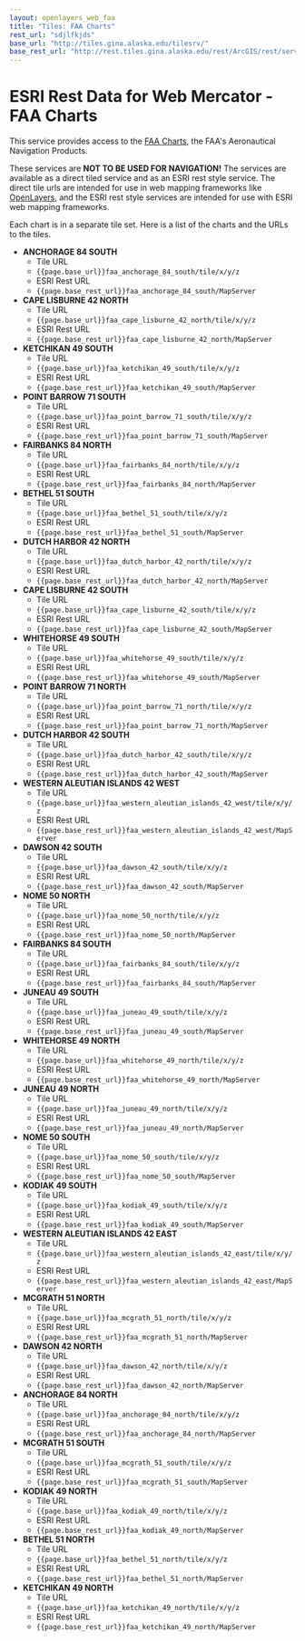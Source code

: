 ```yaml
---
layout: openlayers_web_faa
title: "Tiles: FAA Charts"
rest_url: "sdjlfkjds"
base_url: "http://tiles.gina.alaska.edu/tilesrv/"
base_rest_url: "http://rest.tiles.gina.alaska.edu/rest/ArcGIS/rest/services/"
---
```


ESRI Rest Data for Web Mercator - FAA Charts
============================================

This service provides access to the [FAA Charts](http://www.faa.gov/air_traffic/flight_info/aeronav/), the FAA's Aeronautical Navigation Products.

These services are **NOT TO BE USED FOR NAVIGATION!**
The services are available as a direct tiled service and as an ESRI rest style service. The direct tile urls are intended for use in web mapping frameworks like [OpenLayers](http://openlayers.org), and the ESRI rest style services are intended for use with ESRI web mapping frameworks.

Each chart is in a separate tile set. Here is a list of the charts and the URLs to the tiles.

-   **ANCHORAGE 84 SOUTH**
    -   Tile URL
    -   `{{page.base_url}}faa_anchorage_84_south/tile/x/y/z`
    -   ESRI Rest URL
    -   `{{page.base_rest_url}}faa_anchorage_84_south/MapServer`
-   **CAPE LISBURNE 42 NORTH**
    -   Tile URL
    -   `{{page.base_url}}faa_cape_lisburne_42_north/tile/x/y/z`
    -   ESRI Rest URL
    -   `{{page.base_rest_url}}faa_cape_lisburne_42_north/MapServer`
-   **KETCHIKAN 49 SOUTH**
    -   Tile URL
    -   `{{page.base_url}}faa_ketchikan_49_south/tile/x/y/z`
    -   ESRI Rest URL
    -   `{{page.base_rest_url}}faa_ketchikan_49_south/MapServer`
-   **POINT BARROW 71 SOUTH**
    -   Tile URL
    -   `{{page.base_url}}faa_point_barrow_71_south/tile/x/y/z`
    -   ESRI Rest URL
    -   `{{page.base_rest_url}}faa_point_barrow_71_south/MapServer`
-   **FAIRBANKS 84 NORTH**
    -   Tile URL
    -   `{{page.base_url}}faa_fairbanks_84_north/tile/x/y/z`
    -   ESRI Rest URL
    -   `{{page.base_rest_url}}faa_fairbanks_84_north/MapServer`
-   **BETHEL 51 SOUTH**
    -   Tile URL
    -   `{{page.base_url}}faa_bethel_51_south/tile/x/y/z`
    -   ESRI Rest URL
    -   `{{page.base_rest_url}}faa_bethel_51_south/MapServer`
-   **DUTCH HARBOR 42 NORTH**
    -   Tile URL
    -   `{{page.base_url}}faa_dutch_harbor_42_north/tile/x/y/z`
    -   ESRI Rest URL
    -   `{{page.base_rest_url}}faa_dutch_harbor_42_north/MapServer`
-   **CAPE LISBURNE 42 SOUTH**
    -   Tile URL
    -   `{{page.base_url}}faa_cape_lisburne_42_south/tile/x/y/z`
    -   ESRI Rest URL
    -   `{{page.base_rest_url}}faa_cape_lisburne_42_south/MapServer`
-   **WHITEHORSE 49 SOUTH**
    -   Tile URL
    -   `{{page.base_url}}faa_whitehorse_49_south/tile/x/y/z`
    -   ESRI Rest URL
    -   `{{page.base_rest_url}}faa_whitehorse_49_south/MapServer`
-   **POINT BARROW 71 NORTH**
    -   Tile URL
    -   `{{page.base_url}}faa_point_barrow_71_north/tile/x/y/z`
    -   ESRI Rest URL
    -   `{{page.base_rest_url}}faa_point_barrow_71_north/MapServer`
-   **DUTCH HARBOR 42 SOUTH**
    -   Tile URL
    -   `{{page.base_url}}faa_dutch_harbor_42_south/tile/x/y/z`
    -   ESRI Rest URL
    -   `{{page.base_rest_url}}faa_dutch_harbor_42_south/MapServer`
-   **WESTERN ALEUTIAN ISLANDS 42 WEST**
    -   Tile URL
    -   `{{page.base_url}}faa_western_aleutian_islands_42_west/tile/x/y/z`
    -   ESRI Rest URL
    -   `{{page.base_rest_url}}faa_western_aleutian_islands_42_west/MapServer`
-   **DAWSON 42 SOUTH**
    -   Tile URL
    -   `{{page.base_url}}faa_dawson_42_south/tile/x/y/z`
    -   ESRI Rest URL
    -   `{{page.base_rest_url}}faa_dawson_42_south/MapServer`
-   **NOME 50 NORTH**
    -   Tile URL
    -   `{{page.base_url}}faa_nome_50_north/tile/x/y/z`
    -   ESRI Rest URL
    -   `{{page.base_rest_url}}faa_nome_50_north/MapServer`
-   **FAIRBANKS 84 SOUTH**
    -   Tile URL
    -   `{{page.base_url}}faa_fairbanks_84_south/tile/x/y/z`
    -   ESRI Rest URL
    -   `{{page.base_rest_url}}faa_fairbanks_84_south/MapServer`
-   **JUNEAU 49 SOUTH**
    -   Tile URL
    -   `{{page.base_url}}faa_juneau_49_south/tile/x/y/z`
    -   ESRI Rest URL
    -   `{{page.base_rest_url}}faa_juneau_49_south/MapServer`
-   **WHITEHORSE 49 NORTH**
    -   Tile URL
    -   `{{page.base_url}}faa_whitehorse_49_north/tile/x/y/z`
    -   ESRI Rest URL
    -   `{{page.base_rest_url}}faa_whitehorse_49_north/MapServer`
-   **JUNEAU 49 NORTH**
    -   Tile URL
    -   `{{page.base_url}}faa_juneau_49_north/tile/x/y/z`
    -   ESRI Rest URL
    -   `{{page.base_rest_url}}faa_juneau_49_north/MapServer`
-   **NOME 50 SOUTH**
    -   Tile URL
    -   `{{page.base_url}}faa_nome_50_south/tile/x/y/z`
    -   ESRI Rest URL
    -   `{{page.base_rest_url}}faa_nome_50_south/MapServer`
-   **KODIAK 49 SOUTH**
    -   Tile URL
    -   `{{page.base_url}}faa_kodiak_49_south/tile/x/y/z`
    -   ESRI Rest URL
    -   `{{page.base_rest_url}}faa_kodiak_49_south/MapServer`
-   **WESTERN ALEUTIAN ISLANDS 42 EAST**
    -   Tile URL
    -   `{{page.base_url}}faa_western_aleutian_islands_42_east/tile/x/y/z`
    -   ESRI Rest URL
    -   `{{page.base_rest_url}}faa_western_aleutian_islands_42_east/MapServer`
-   **MCGRATH 51 NORTH**
    -   Tile URL
    -   `{{page.base_url}}faa_mcgrath_51_north/tile/x/y/z`
    -   ESRI Rest URL
    -   `{{page.base_rest_url}}faa_mcgrath_51_north/MapServer`
-   **DAWSON 42 NORTH**
    -   Tile URL
    -   `{{page.base_url}}faa_dawson_42_north/tile/x/y/z`
    -   ESRI Rest URL
    -   `{{page.base_rest_url}}faa_dawson_42_north/MapServer`
-   **ANCHORAGE 84 NORTH**
    -   Tile URL
    -   `{{page.base_url}}faa_anchorage_84_north/tile/x/y/z`
    -   ESRI Rest URL
    -   `{{page.base_rest_url}}faa_anchorage_84_north/MapServer`
-   **MCGRATH 51 SOUTH**
    -   Tile URL
    -   `{{page.base_url}}faa_mcgrath_51_south/tile/x/y/z`
    -   ESRI Rest URL
    -   `{{page.base_rest_url}}faa_mcgrath_51_south/MapServer`
-   **KODIAK 49 NORTH**
    -   Tile URL
    -   `{{page.base_url}}faa_kodiak_49_north/tile/x/y/z`
    -   ESRI Rest URL
    -   `{{page.base_rest_url}}faa_kodiak_49_north/MapServer`
-   **BETHEL 51 NORTH**
    -   Tile URL
    -   `{{page.base_url}}faa_bethel_51_north/tile/x/y/z`
    -   ESRI Rest URL
    -   `{{page.base_rest_url}}faa_bethel_51_north/MapServer`
-   **KETCHIKAN 49 NORTH**
    -   Tile URL
    -   `{{page.base_url}}faa_ketchikan_49_north/tile/x/y/z`
    -   ESRI Rest URL
    -   `{{page.base_rest_url}}faa_ketchikan_49_north/MapServer`

